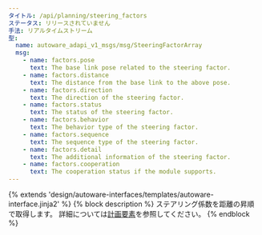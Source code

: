```yaml
---
タイトル: /api/planning/steering_factors
ステータス: リリースされていません
手法: リアルタイムストリーム
型:
  name: autoware_adapi_v1_msgs/msg/SteeringFactorArray
  msg:
    - name: factors.pose
      text: The base link pose related to the steering factor.
    - name: factors.distance
      text: The distance from the base link to the above pose.
    - name: factors.direction
      text: The direction of the steering factor.
    - name: factors.status
      text: The status of the steering factor.
    - name: factors.behavior
      text: The behavior type of the steering factor.
    - name: factors.sequence
      text: The sequence type of the steering factor.
    - name: factors.detail
      text: The additional information of the steering factor.
    - name: factors.cooperation
      text: The cooperation status if the module supports.
---
```


{% extends 'design/autoware-interfaces/templates/autoware-interface.jinja2' %}
{% block description %}
ステアリング係数を距離の昇順で取得します。
詳細については[計画要素](../../../features/planning-factors.md)を参照してください。
{% endblock %}
